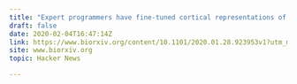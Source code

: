 ```yaml
---
title: "Expert programmers have fine-tuned cortical representations of source code"
draft: false
date: 2020-02-04T16:47:14Z
link: https://www.biorxiv.org/content/10.1101/2020.01.28.923953v1?utm_medium=RSS&utm_source=hune
site: www.biorxiv.org
topic: Hacker News  

---
```

